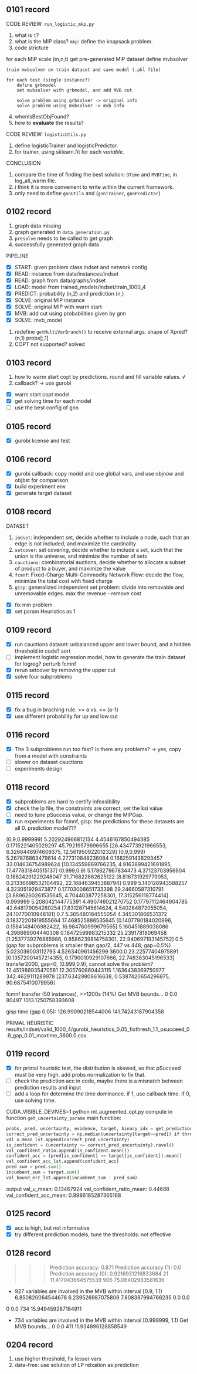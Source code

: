 ## 0101 record

CODE REVIEW: `run_logistic_mkp.py`

1. what is `t`?
2. what is the MIP class? `mkp`: define the knapsack problem. 
3. code stricture

for each MIP scale (m,n,t)
    get pre-generated MIP dataset
    define mvbsolver

    train mvbsolver on train dataset and save model (.pkl file)
    
    for each test (single instance?)
        define grbmodel
        set mvbsolver with grbmodel, and add MVB cut
    
        solve problem using grbsolver -> original info
        solve problem using mvbsolver -> mvb info

4. whenIsBestObjFound?
5. how to **evaluate** the results?

CODE REVIEW: `logisticUtils.py`

1. define logisticTrainer and logisticPredictor.
2. for trainer, using sklearn.fit for each *variable*.

CONCLUSION

1. compare the time of finding the best solution: `OTime` and `MVBTime`, in log_all_warm file.
2. i think it is more convenient to write within the current framework.
3. only need to define `gnnUtils` and (`gnnTrainer`, `gnnPredictor`)

## 0102 record
1. graph data missing
2. graph generated in `data_generation.py`
3. `presolve` needs to be called to get graph
4. successfully generated graph data

PIPELINE
- [x] START: given problem class indset and network config
- [x] READ: instance from data/instances/indset
- [x] READ: graph from data/graphs/indset
- [x] LOAD: model from trained_models/indset/train_1000_4
- [x] PREDICT: probability (n,2) and prediction (n,)
- [x] SOLVE: original MIP instance
- [x] SOLVE: original MIP with warm start
- [x] MVB: add cut using probabilities given by gnn
- [x] SOLVE: mvb_model

1. redefine `getMultiVarBranch()` to receive external args. shape of Xpred? (n,1) probs[:,1]
2. COPT not supported? solved

## 0103 record

1. how to warm start copt by predictions. round and fill variable values. √
2. callback? -> use gurobi

- [x] warm start copt model
- [x] get solving time for each model
- [ ] use the best config of gnn

## 0105 record
- [x] gurobi license and test

## 0106 record
- [x] gurobi callback: copy model and use global vars, and use objnow and objbst for comparison
- [x] build experiment env
- [x] generate target dataset

## 0108 record
DATASET
1. `indset`: independent set, decide whether to include a node, such that an edge is not included, and maximize the cardinality
2. `setcover`: set covering, decide whether to include a set, such that the union is the universe, and minimize the number of sets
3. `cauctions`: combinatorial auctions, decide whether to allocate a subset of product to a buyer, and maximize the value
4. `fcmnf`: Fixed-Charge Multi-Commodity Network Flow: decide the flow, minimize the total cost with fixed charge
5. `gisp`: generalized independent set problem: divide into removable and unremovable edges. max the revenue - remove cost

- [x] fix min problem
- [x] set param Heuristics as 1

## 0109 record
- [x] run cauctions dataset: unbalanced upper and lower bound, and a hidden threshold in code? sort
- [ ] implement logistic regression model, how to generate the train dataset for logreg? perturb fcmnf
- [x] rerun setcover by removing the upper cut
- [x] solve four subproblems

## 0115 record
- [x] fix a bug in braching rule. >= a vs. <= (a-1)
- [x] use different probability for up and low cut

## 0116 record
- [x] The 3 subproblems run too fast? is there any problems? -> yes, copy from a model with constraints
- [ ] slower on dataset cauctions
- [ ] experiments design

## 0118 record
- [x] subproblems are hard to certify infeasibility
- [x] check the lp file, the constraints are correct; set the ksi value
- [ ] need to tune pSuccess value, or change the MIPGap.
- [x] run experiments for fcmnf, gisp: the predictions for these datasets are all 0. prediction model???

(0.9,0.999999)
5.202924966812134 4.4546167850494385 0.1715221405029297 45.79219579696655 [26.434773921966553, 6.3266448974609375, 12.561950922012329]
(0.9,0.999)
5.267876863479614 4.277310848236084 0.1682591438293457 33.014636754989624 [10.134559869766235, 4.9163899421691895, 17.477831840515137]
(0.999,0.9)
5.178627967834473 4.37123703956604 0.18824291229248047 31.716822862625122 [8.816731929779053, 0.21336698532104492, 22.168463945388794]
0.999
5.140126943588257 4.323051929473877 0.17703008651733398 29.24660587310791 [3.8896260261535645, 4.704403877258301, 17.315256118774414]
0.999999
5.208042144775391 4.490746021270752 0.17797112464904785 42.648179054260254 [7.831287145614624, 4.540284872055054, 24.10770010948181]
0.7
5.365480184555054 4.345301866531372 0.18372201919555664 17.468525886535645 [0.1407790184020996, 0.1584148406982422, 16.984760999679565]
5.160451889038086 4.398669004440308 0.18472599983215332 25.23917818069458 [1.2537739276885986, 0.8586239814758301, 22.940697193145752]
0.5 (gap for subproblems is smaller than gap/2, 447 vs 448, gap=0.5%)
5.023036003112793 4.526340961456299 3600.0 23.22577404975891 [0.13572001457214355, 0.1790010929107666, 22.748383045196533] 
transfer2000, gap=0, (0.999,0.9), cannot solve the problem?
12.451988935470581 12.305760860443115 1.1636438369750977 342.4629111289978 [237.63429808616638, 0.5387420654296875, 90.6875410079956]

fcmnf transfer (50 instances), >>1200s (14%)
Get MVB bounds...
0 0.0 80497 1013.1250758393608

gisp time (gap 0.05): 126.99090218544006 141.74243187904358

PRIMAL HEURISTIC
results/indset/valid_1000_4/gurobi_heuristics_0.05_fixthresh_1.1_psucceed_0.9_gap_0.01_maxtime_3600.0.csv

## 0119 record
- [x] for primal heuristic test, the distribution is skewed, so that pSucceed must be very high. add probs normalization to fix that.
- [ ] check the prediction acc in code, maybe there is a misnatch between prediction results and input
- [ ] add a loop for determine the time dominance. if 1, use callback time. if 0, use solving time.

CUDA_VISIBLE_DEVIVES=1 python ml_augmented_opt.py
compute in function `get_uncertainty_params`
main function:

```python
probs, pred, uncertainty, evidence, target, binary_idx = get_prediction(config, model, data) 
correct_pred_uncertainty = np.median(uncertainty[target==pred]) if threshold_type == 'median' else np.mean(uncertainty[target==pred])
val_u_mean_lst.append(correct_pred_uncertainty)
is_confident = (uncertainty <= correct_pred_uncertainty).ravel()
val_confident_ratio.append(is_confident.mean())
confident_acc = (pred[is_confident] == target[is_confident]).mean()
val_confident_acc_lst.append(confident_acc)
pred_sum = pred.sum()
incumbent_sum = target.sum()
val_bound_err_lst.append(incumbent_sum - pred_sum)
```
output
val_u_mean: 0.13467924 val_confident_ratio_mean: 0.44688 val_confident_acc_mean: 0.9986185287365168

## 0125 record
- [x] acc is high, but not informative
- [x] try different prediction models, tune the thresholds: not effective

## 0128 record
>>> Prediction accuracy: 0.871
>>> Prediction accuracy (1): 0.0
>>> Prediction accuracy (0): 0.9216931216833684
21 11.417043664575539 906 75.06402983581636
- 927 variables are involved in the MVB within interval [0.9, 1.1)
6.850820064544678 6.239526987075806 7.808387994766235 0.0 0.0

0 0.0 734 15.949459287184911
- 734 variables are involved in the MVB within interval [0.999999, 1.1)
Get MVB bounds...
0 0.0 411 11.934896128858549

## 0204 record
1. use higher threshold, fix lesser vars
2. data-free: use solution of LP relxation as prediction